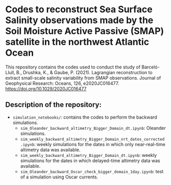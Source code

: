 # Codes to reconstruct Sea Surface Salinity observations made by the Soil Moisture Active Passive (SMAP) satellite in the northwest Atlantic Ocean

This repository contains the codes used to conduct the study of Barceló-Llull, B., Drushka, K., &amp; Gaube, P. (2021). Lagrangian reconstruction to extract small-scale salinity variability from SMAP observations. Journal of Geophysical Research: Oceans, 126, e2020JC016477. https://doi.org/10.1029/2020JC016477

## Description of the repository:

- `simulation_notebooks/`:  contains the codes to perform the backward simulations.
  - `sim_Oleander_backward_altimetry_Bigger_Domain_dt.ipynb`: Oleander simulations.
  - `sim_weekly_backward_altimetry_Bigger_Domain_nrt_dates_corrected.ipynb`: weekly simulations for the dates in which only near-real-time altimetry data was available.
  - `sim_weekly_backward_altimetry_Bigger_Domain_dt.ipynb`: weekly simulations for the dates in which delayed-time altimetry data was available.
  - `sim_Oleander_backward_Oscar_check_bigger_domain_1day.ipynb`: test of a simulation using Oscar currents.
    
